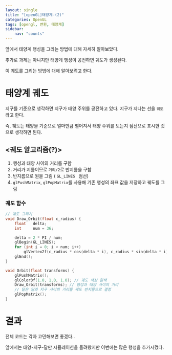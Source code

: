 ```yaml
---
layout: single
title: "[openGL]태양계-(2)"
categories: OpenGL
tags: [opengl, 변환, 태양계]
sidebar:
    nav: "counts"
---
```


앞에서 태양계 행성을 그리는 방법에 대해 자세히 알아보았다.

추가로 과제는 아니지만 태양계 행성이 공전하면 궤도가 생성된다. 

이 궤도를 그리는 방법에 대해 알아보려고 한다. 

# 태양계 궤도

지구를 기준으로 생각하면 지구가 태양 주위를 공전하고 있다. 지구가 지나는 선을 `궤도`라고 한다. 

즉, 궤도는  태양을 기준으로 얼마만큼 떨어져서 태양 주위를 도는지 점선으로 표시한 것으로 생각하면 된다.

## <궤도 알고리즘(?)>

1. 행성과 태양 사이의 거리를 구함
2. 거리가 지름이므로 `거리/2`로 반지름을 구함
3. 반지름으로 원을 그림 ( `GL_LINES ` 점선)
4. `glPushMatrix`, `glPopMatrix`를 사용해 기존 행성의 좌표 값을 저장하고 궤도를 그림 

### 궤도 함수

```c++
// 궤도 그리기 
void Draw_Orbit(float c_radius) {
	float	delta;
	int		num = 36;

	delta = 2 * PI / num;
	glBegin(GL_LINES);
	for (int i = 0; i < num; i++)
		glVertex2f(c_radius * cos(delta * i), c_radius * sin(delta * i));
	glEnd();
}

void Orbit(float transforms) {
	glPushMatrix();
	glColor3f(1.0, 1.0, 1.0); // 궤도 색상 흰색 
	Draw_Orbit(transforms); // 행성과 태양 사이의 거리 
    // 달은 달과 지구 사이의 거리를 궤도 반지름으로 결정
	glPopMatrix();
}
```

# 결과

전체 코드는 각자 고민해보면 좋겠다.. 

앞에서는 태양-지구-달만 시뮬레이션을 돌려봤지만 이번에는 많은 행성을 추가시켰다. 